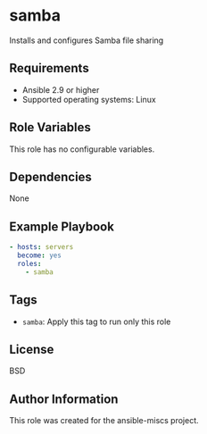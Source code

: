 samba
=========

Installs and configures Samba file sharing

Requirements
------------

- Ansible 2.9 or higher
- Supported operating systems: Linux

Role Variables
--------------

This role has no configurable variables.

Dependencies
------------

None

Example Playbook
----------------

```yaml
- hosts: servers
  become: yes
  roles:
    - samba
```

Tags
----

- `samba`: Apply this tag to run only this role

License
-------

BSD

Author Information
------------------

This role was created for the ansible-miscs project.
